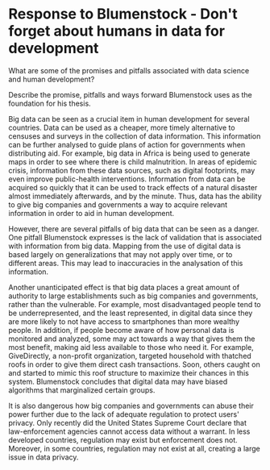# Response to Blumenstock - Don't forget about humans in data for development

What are some of the promises and pitfalls associated with data science and human development?

Describe the promise, pitfalls and ways forward Blumenstock uses as the foundation for his thesis.

  Big data can be seen as a crucial item in human development for several countries. Data can be used as a cheaper, more timely alternative to censuses and surveys in the collection of data information. This information can be further analysed to guide plans of action for governments when distributing aid. For example, big data in Africa is being used to generate maps in order to see where there is child malnutrition. In areas of epidemic crisis, information from these data sources, such as digital footprints, may even improve public-health interventions. Information from data can be acquired so quickly that it can be used to track effects of a natural disaster almost immediately afterwards, and by the minute. Thus, data has the ability to give big companies and governments a way to acquire relevant information in order to aid in human development.

  However, there are several pitfalls of big data that can be seen as a danger. One pitfall Blumenstock expresses is the lack of validation that is associated with information from big data. Mapping from the use of digital data is based largely on generalizations that may not apply over time, or to different areas. This may lead to inaccuracies in the analysation of this information.

  Another unanticipated effect is that big data places a great amount of authority to large establishments such as big companies and governments, rather than the vulnerable. For example, most disadvantaged people tend to be underrepresented, and the least represented, in digital data since they are more likely to not have access to smartphones than more wealthy people. In addition, if people become aware of how personal data is monitored and analyzed, some may act towards a way that gives them the most benefit, making aid less available to those who need it. For example, GiveDirectly, a non-profit organization, targeted household with thatched roofs in order to give them direct cash transactions. Soon, others caught on and started to mimic this roof structure to maximize their chances in this system. Blumenstock concludes that digital data may have biased algorithms that marginalized certain groups.

  It is also dangerous how big companies and governments can abuse their power further due to the lack of adequate regulation to protect users' privacy. Only recently did the United States Supreme Court declare that law-enforcement agencies cannot access data without a warrant. In less developed countries, regulation may exist but enforcement does not. Moreover, in some countries, regulation may not exist at all, creating a large issue in data privacy. 
